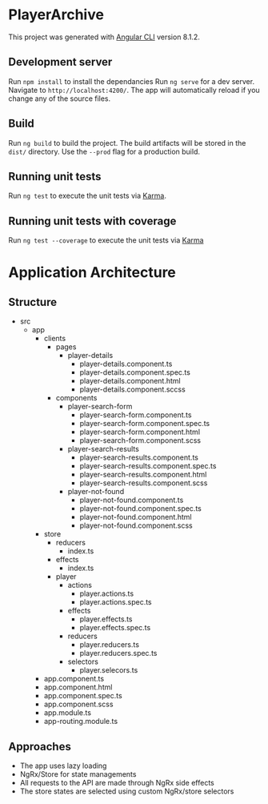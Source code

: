 # PlayerArchive

This project was generated with [Angular CLI](https://github.com/angular/angular-cli) version 8.1.2.

## Development server
Run `npm install` to install the dependancies
Run `ng serve` for a dev server. Navigate to `http://localhost:4200/`. The app will automatically reload if you change any of the source files.

## Build

Run `ng build` to build the project. The build artifacts will be stored in the `dist/` directory. Use the `--prod` flag for a production build.

## Running unit tests
Run `ng test` to execute the unit tests via [Karma](https://karma-runner.github.io).

## Running unit tests with coverage
Run `ng test --coverage` to execute the unit tests via [Karma](https://karma-runner.github.io)

# Application Architecture

## Structure
* src
    * app
        * clients
            * pages
                * player-details
                    * player-details.component.ts
                    * player-details.component.spec.ts
                    * player-details.component.html
                    * player-details.component.sccss
            * components
                * player-search-form
                    * player-search-form.component.ts
                    * player-search-form.component.spec.ts
                    * player-search-form.component.html
                    * player-search-form.component.scss
                * player-search-results
                    * player-search-results.component.ts
                    * player-search-results.component.spec.ts
                    * player-search-results.component.html
                    * player-search-results.component.scss
                * player-not-found
                    * player-not-found.component.ts
                    * player-not-found.component.spec.ts
                    * player-not-found.component.html
                    * player-not-found.component.scss
        * store
            * reducers
                * index.ts
            * effects
                * index.ts
            * player
                * actions
                    * player.actions.ts
                    * player.actions.spec.ts
                * effects
                    * player.effects.ts
                    * player.effects.spec.ts
                * reducers
                    * player.reducers.ts
                    * player.reducers.spec.ts
                * selectors
                    * player.selecors.ts
        * app.component.ts
        * app.component.html
        * app.component.spec.ts
        * app.component.scss
        * app.module.ts
        * app-routing.module.ts


## Approaches
* The app uses lazy loading
* NgRx/Store for state managements
* All requests to the API are made through NgRx side effects
* The store states are selected using custom NgRx/store selectors
